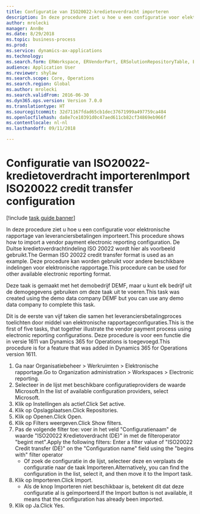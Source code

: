 ```yaml
--- 
title: Configuratie van ISO20022-kredietoverdracht importeren
description: In deze procedure ziet u hoe u een configuratie voor elektronische rapportage van leveranciersbetalingen importeert.
author: mrolecki
manager: AnnBe
ms.date: 8/29/2018
ms.topic: business-process
ms.prod: 
ms.service: dynamics-ax-applications
ms.technology: 
ms.search.form: ERWorkspace, ERVendorPart, ERSolutionRepositoryTable, ERSolutionImport
audience: Application User
ms.reviewer: shylaw
ms.search.scope: Core, Operations
ms.search.region: Global
ms.author: mrolecki
ms.search.validFrom: 2016-06-30
ms.dyn365.ops.version: Version 7.0.0
ms.translationtype: HT
ms.sourcegitcommit: 32d71167fdad65cb1dec37671999a497759ca484
ms.openlocfilehash: da8e7ce10391d0c47aed611cb82cf34869eb966f
ms.contentlocale: nl-nl
ms.lasthandoff: 09/11/2018

---
```

# <a name="import-iso20022-credit-transfer-configuration"></a><span data-ttu-id="c09e2-103">Configuratie van ISO20022-kredietoverdracht importeren</span><span class="sxs-lookup"><span data-stu-id="c09e2-103">Import ISO20022 credit transfer configuration</span></span>

[!include [task guide banner](../../includes/task-guide-banner.md)]

<span data-ttu-id="c09e2-104">In deze procedure ziet u hoe u een configuratie voor elektronische rapportage van leveranciersbetalingen importeert.</span><span class="sxs-lookup"><span data-stu-id="c09e2-104">This procedure shows how to import a vendor payment electronic reporting configuration.</span></span> <span data-ttu-id="c09e2-105">De Duitse kredietoverdrachtindeling ISO 20022 wordt hier als voorbeeld gebruikt.</span><span class="sxs-lookup"><span data-stu-id="c09e2-105">The German ISO 20022 credit transfer format is used as an example.</span></span> <span data-ttu-id="c09e2-106">Deze procedure kan worden gebruikt voor andere beschikbare indelingen voor elektronische rapportage.</span><span class="sxs-lookup"><span data-stu-id="c09e2-106">This procedure can be used for other available electronic reporting format.</span></span> 

<span data-ttu-id="c09e2-107">Deze taak is gemaakt met het demobedrijf DEMF, maar u kunt elk bedrijf uit de demogegevens gebruiken om deze taak uit te voeren.</span><span class="sxs-lookup"><span data-stu-id="c09e2-107">This task was created using the demo data company DEMF but you can use any demo data company to complete this task.</span></span>

<span data-ttu-id="c09e2-108">Dit is de eerste van vijf taken die samen het leveranciersbetalingproces toelichten door middel van elektronische rapportageconfiguraties.</span><span class="sxs-lookup"><span data-stu-id="c09e2-108">This is the first of five tasks, that together illustrate the vendor payment process using electronic reporting configurations.</span></span> <span data-ttu-id="c09e2-109">Deze procedure is voor een functie die in versie 1611 van Dynamics 365 for Operations is toegevoegd.</span><span class="sxs-lookup"><span data-stu-id="c09e2-109">This procedure is for a feature that was added in Dynamics 365 for Operations version 1611.</span></span>

1. <span data-ttu-id="c09e2-110">Ga naar Organisatiebeheer > Werkruimten > Elektronische rapportage.</span><span class="sxs-lookup"><span data-stu-id="c09e2-110">Go to Organization administration > Workspaces > Electronic reporting.</span></span>
2. <span data-ttu-id="c09e2-111">Selecteer in de lijst met beschikbare configuratieproviders de waarde Microsoft.</span><span class="sxs-lookup"><span data-stu-id="c09e2-111">In the list of available configuration providers, select Microsoft.</span></span>
3. <span data-ttu-id="c09e2-112">Klik op Instellingen als actief.</span><span class="sxs-lookup"><span data-stu-id="c09e2-112">Click Set active.</span></span>
4. <span data-ttu-id="c09e2-113">Klik op Opslagplaatsen.</span><span class="sxs-lookup"><span data-stu-id="c09e2-113">Click Repositories.</span></span>
5. <span data-ttu-id="c09e2-114">Klik op Openen.</span><span class="sxs-lookup"><span data-stu-id="c09e2-114">Click Open.</span></span>
6. <span data-ttu-id="c09e2-115">Klik op Filters weergeven.</span><span class="sxs-lookup"><span data-stu-id="c09e2-115">Click Show filters.</span></span>
7. <span data-ttu-id="c09e2-116">Pas de volgende filter toe: voer in het veld "Configuratienaam" de waarde "ISO20022 Kredietoverdracht (DE)" in met de filteroperator "begint met".</span><span class="sxs-lookup"><span data-stu-id="c09e2-116">Apply the following filters: Enter a filter value of "ISO20022 Credit transfer (DE)" on the "Configuration name" field using the "begins with" filter operator</span></span>
    * <span data-ttu-id="c09e2-117">Of zoek de configuratie in de lijst, selecteer deze en verplaats de configuratie naar de taak Importeren.</span><span class="sxs-lookup"><span data-stu-id="c09e2-117">Alternatively, you can find the configuration in the list, select it, and then move it to the Import task.</span></span>  
8. <span data-ttu-id="c09e2-118">Klik op Importeren.</span><span class="sxs-lookup"><span data-stu-id="c09e2-118">Click Import.</span></span>
    * <span data-ttu-id="c09e2-119">Als de knop Importeren niet beschikbaar is, betekent dit dat deze configuratie al is geïmporteerd.</span><span class="sxs-lookup"><span data-stu-id="c09e2-119">If the Import button is not available, it means that the configuration has  already been imported.</span></span>  
9. <span data-ttu-id="c09e2-120">Klik op Ja.</span><span class="sxs-lookup"><span data-stu-id="c09e2-120">Click Yes.</span></span>


